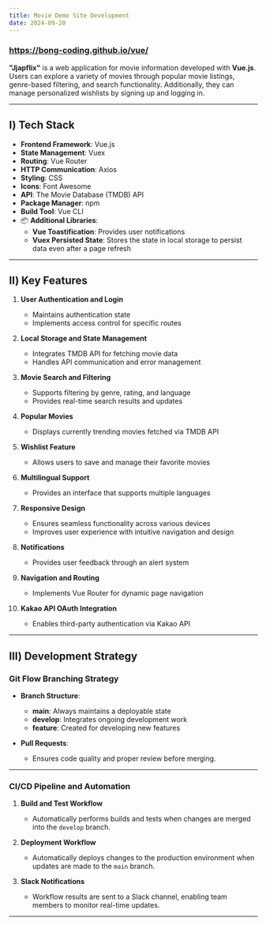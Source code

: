 ```yaml
---
title: Movie Demo Site Development
date: 2024-09-20
---
```


### https://bong-coding.github.io/vue/
**"Jjapflix"** is a web application for movie information developed with **Vue.js**.  
Users can explore a variety of movies through popular movie listings, genre-based filtering, and search functionality. Additionally, they can manage personalized wishlists by signing up and logging in.

---

## Ⅰ) Tech Stack

- **Frontend Framework**: Vue.js  
- **State Management**: Vuex  
- **Routing**: Vue Router  
- **HTTP Communication**: Axios  
- **Styling**: CSS  
- **Icons**: Font Awesome  
- **API**: The Movie Database (TMDB) API  
- **Package Manager**: npm  
- **Build Tool**: Vue CLI  
- 📦 **Additional Libraries**:
  - **Vue Toastification**: Provides user notifications
  - **Vuex Persisted State**: Stores the state in local storage to persist data even after a page refresh

---

## Ⅱ) Key Features

1. **User Authentication and Login**
   - Maintains authentication state
   - Implements access control for specific routes

2. **Local Storage and State Management**
   - Integrates TMDB API for fetching movie data
   - Handles API communication and error management

3. **Movie Search and Filtering**
   - Supports filtering by genre, rating, and language
   - Provides real-time search results and updates

4. **Popular Movies**
   - Displays currently trending movies fetched via TMDB API

5. **Wishlist Feature**
   - Allows users to save and manage their favorite movies

6. **Multilingual Support**
   - Provides an interface that supports multiple languages

7. **Responsive Design**
   - Ensures seamless functionality across various devices
   - Improves user experience with intuitive navigation and design

8. **Notifications**
   - Provides user feedback through an alert system

9. **Navigation and Routing**
   - Implements Vue Router for dynamic page navigation

10. **Kakao API OAuth Integration**
    - Enables third-party authentication via Kakao API

---

## Ⅲ) Development Strategy

### Git Flow Branching Strategy

- **Branch Structure**:
  - **main**: Always maintains a deployable state
  - **develop**: Integrates ongoing development work
  - **feature**: Created for developing new features

- **Pull Requests**:
  - Ensures code quality and proper review before merging.

---

### CI/CD Pipeline and Automation

1. **Build and Test Workflow**
   - Automatically performs builds and tests when changes are merged into the `develop` branch.

2. **Deployment Workflow**
   - Automatically deploys changes to the production environment when updates are made to the `main` branch.

3. **Slack Notifications**
   - Workflow results are sent to a Slack channel, enabling team members to monitor real-time updates.

---
